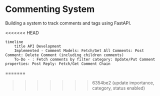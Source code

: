 
# Commenting System

Building a system to track comments and tags using FastAPI.

<<<<<<< HEAD
```mermaid
timeline
    title API Development
    Implemented - Comment Models: Fetch/Get All Comments: Post Comment: Delete Comment (including children comments)
    To-Do - : Fetch comments by filter category: Update/Put Comment properties: Post Reply: Fetch/Get Comment Chain
```
=======
>>>>>>> 6354be2 (update importance, category, status enabled)

